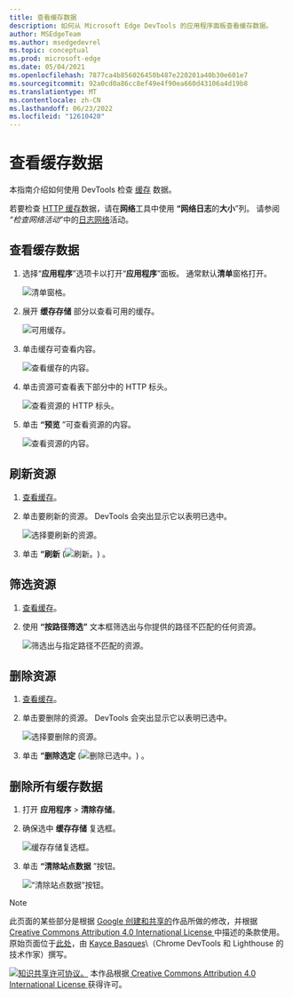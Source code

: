 ```yaml
---
title: 查看缓存数据
description: 如何从 Microsoft Edge DevTools 的应用程序面板查看缓存数据。
author: MSEdgeTeam
ms.author: msedgedevrel
ms.topic: conceptual
ms.prod: microsoft-edge
ms.date: 05/04/2021
ms.openlocfilehash: 7877ca4b856026450b487e220201a40b30e601e7
ms.sourcegitcommit: 92a0cd0a86cc8ef49e4f90ea660d43106a4d19b8
ms.translationtype: MT
ms.contentlocale: zh-CN
ms.lasthandoff: 06/23/2022
ms.locfileid: "12610420"
---
```

<!-- Copyright Kayce Basques

   Licensed under the Apache License, Version 2.0 (the "License");
   you may not use this file except in compliance with the License.
   You may obtain a copy of the License at

       https://www.apache.org/licenses/LICENSE-2.0

   Unless required by applicable law or agreed to in writing, software
   distributed under the License is distributed on an "AS IS" BASIS,
   WITHOUT WARRANTIES OR CONDITIONS OF ANY KIND, either express or implied.
   See the License for the specific language governing permissions and
   limitations under the License.  -->
# <a name="view-cache-data"></a>查看缓存数据

本指南介绍如何使用 DevTools 检查 [缓存](https://developer.mozilla.org/docs/Web/API/Cache) 数据。

若要检查 [HTTP 缓存](https://developer.mozilla.org/docs/Web/HTTP/Caching)数据，请在**网络**工具中使用 **“网络日志**的**大小**”列。  请参阅 _“检查网络活动_”中的[日志网络](../network/index.md#log-network-activity)活动。


<!-- ====================================================================== -->
## <a name="view-cache-data"></a>查看缓存数据

1. 选择“**应用程序**”选项卡以打开“**应用程序**”面板。  通常默认**清单**窗格打开。

   ![清单窗格。](../media/storage-application-manifest.msft.png)

1. 展开 **缓存存储** 部分以查看可用的缓存。

   ![可用缓存。](../media/storage-application-cache-storage.msft.png)

1. 单击缓存可查看内容。

   ![查看缓存的内容。](../media/storage-application-cache-storage-domain-root-headers.msft.png)

1. 单击资源可查看表下部分中的 HTTP 标头。

   ![查看资源的 HTTP 标头。](../media/storage-application-cache-storage-index-headers.msft.png)

1. 单击 **“预览** ”可查看资源的内容。

   ![查看资源的内容。](../media/storage-application-cache-storage-domain-js-preview.msft.png)


<!-- ====================================================================== -->
## <a name="refresh-a-resource"></a>刷新资源

1. [查看缓存](#view-cache-data)。
1. 单击要刷新的资源。  DevTools 会突出显示它以表明已选中。

   ![选择要刷新的资源。](../media/storage-application-cache-storage-domain-refresh.msft.png)

1. 单击 **“刷新** (![刷新。](../media/refresh-icon.msft.png)) 。


<!-- ====================================================================== -->
## <a name="filter-resources"></a>筛选资源

1. [查看缓存](#view-cache-data)。

1. 使用 **“按路径筛选”** 文本框筛选出与你提供的路径不匹配的任何资源。

   ![筛选出与指定路径不匹配的资源。](../media/storage-application-cache-storage-filter.msft.png)


<!-- ====================================================================== -->
## <a name="delete-a-resource"></a>删除资源

1. [查看缓存](#view-cache-data)。

1. 单击要删除的资源。  DevTools 会突出显示它以表明已选中。

   ![选择要删除的资源。](../media/storage-application-cache-storage-delete-selected.msft.png)

1. 单击 **“删除选定** (![删除已选中。](../media/delete-icon.msft.png)) 。


<!-- ====================================================================== -->
## <a name="delete-all-cache-data"></a>删除所有缓存数据

1. 打开 **应用程序** > **清除存储**。

1. 确保选中 **缓存存储** 复选框。

   ![缓存存储复选框。](../media/storage-application-clear-storage-cache-storage-checkbox.msft.png)

1. 单击 **“清除站点数据** ”按钮。

   ![“清除站点数据”按钮。](../media/storage-application-clear-storage-cache-storage-checkbox-clear-site-data-button.msft.png)


<!-- ====================================================================== -->
> [!NOTE]
> 此页面的某些部分是根据 [Google 创建和共享的](https://developers.google.com/terms/site-policies)作品所做的修改，并根据[ Creative Commons Attribution 4.0 International License ](https://creativecommons.org/licenses/by/4.0)中描述的条款使用。
> 原始页面位于[此处](https://developer.chrome.com/docs/devtools/storage/cache/)，由 [Kayce Basques](https://developers.google.com/web/resources/contributors#kayce-basques)\（Chrome DevTools 和 Lighthouse 的技术作家）撰写。

[![知识共享许可协议。](https://i.creativecommons.org/l/by/4.0/88x31.png)](https://creativecommons.org/licenses/by/4.0)
本作品根据[ Creative Commons Attribution 4.0 International License ](https://creativecommons.org/licenses/by/4.0)获得许可。
